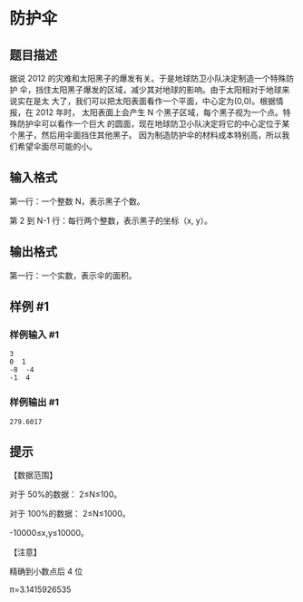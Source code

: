 # 防护伞

## 题目描述

据说 2012 的灾难和太阳黑子的爆发有关。于是地球防卫小队决定制造一个特殊防护 伞，挡住太阳黑子爆发的区域，减少其对地球的影响。由于太阳相对于地球来说实在是太 大了，我们可以把太阳表面看作一个平面，中心定为(0,0)。根据情报，在 2012 年时， 太阳表面上会产生 N 个黑子区域，每个黑子视为一个点。特殊防护伞可以看作一个巨大 的圆面，现在地球防卫小队决定将它的中心定位于某个黑子，然后用伞面挡住其他黑子。 因为制造防护伞的材料成本特别高，所以我们希望伞面尽可能的小。


## 输入格式

第一行：一个整数 N，表示黑子个数。

第 2 到 N-1 行：每行两个整数，表示黑子的坐标（x, y）。


## 输出格式

第一行：一个实数，表示伞的面积。


## 样例 #1

### 样例输入 #1
```
3
0  1 
-8  -4 
-1  4
```

### 样例输出 #1

```
279.6017
```

## 提示

【数据范围】

对于 50%的数据： 2≤N≤100。

对于 100%的数据： 2≤N≤1000。

-10000≤x,y≤10000。

【注意】

精确到小数点后 4 位

π=3.1415926535

